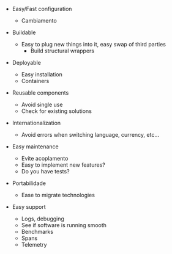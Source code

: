 * Easy/Fast configuration
	* Cambiamento

* Buildable
	* Easy to plug new things into it, easy swap of third parties
		* Build structural wrappers

* Deployable
	* Easy installation 
	* Containers

* Reusable components
	* Avoid single use 
	* Check for existing solutions

* Internationalization
	* Avoid errors when switching language, currency, etc...

* Easy maintenance
	* Evite acoplamento
	* Easy to implement new features?
	* Do you have tests?

* Portabilidade
	* Ease to migrate technologies

* Easy support
	* Logs, debugging
	* See if software is running smooth
	* Benchmarks
	* Spans
	* Telemetry